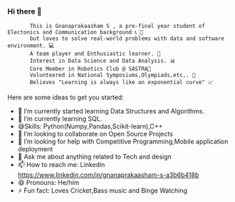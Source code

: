 ### Hi there 👋
           This is Gnanaprakaasham S , a pre-final year student of Electonics and Communication background 📞 🔌
           but loves to solve real-world problems with data and software environment. 💻
           A team player and Enthusiastic learner. 🥇 
           Interest in Data Science and Data Analysis. 📊 
           Core Member in Robotics Club @ SASTRA🤖
           Volunteered in National Symposiums,Olympiads,etc,. 🙂
           Believes "Learning is always like an exponential curve" 📈


Here are some ideas to get you started:

- 🔭 I’m currently started learning Data Structures and Algorithms.
- 🌱 I’m currently learning SQL.
- 😄Skills: Python(Numpy,Pandas,Scikit-learn),C++
- 👯 I’m looking to collaborate on Open Source Projects
- 🤔 I’m looking for help with  Competitive Programming,Mobile application deployment 
- 💬 Ask me about anything related to Tech and design
- 📫 How to reach me: Linkedin https://www.linkedin.com/in/gnanaprakaasham-s-a3b6b418b
- 😄 Pronouns: He/him
- ⚡ Fun fact: Loves Cricket,Bass music and Binge Watching

